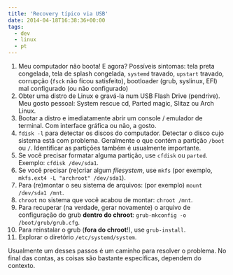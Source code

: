 ```yaml
---
title: 'Recovery típico via USB'
date: 2014-04-18T16:38:36+00:00
tags:
  - dev
  - linux
  - pt
---
```


  1. Meu computador não boota! E agora? Possíveis sintomas: tela preta congelada, tela de splash congelada, `systemd` travado, `upstart` travado, corrupção (`fsck` não ficou satisfeito), bootloader (grub, syslinux, EFI) mal configurado (ou não configurado)
  2. Obter uma distro de Linux e gravá-la num USB Flash Drive (pendrive). Meu gosto pessoal: System rescue cd, Parted magic, Slitaz ou Arch Linux.
  3. Bootar a distro e imediatamente abrir um console / emulador de terminal. Com interface gráfica ou não, a gosto.
  4. `fdisk -l` para detectar os discos do computador. Detectar o disco cujo sistema está com problema. Geralmente o que contém a partição `/boot` ou `/`. Identificar as partições também é usualmente importante.
  5. Se você precisar formatar alguma partição, use `cfdisk` ou `parted`. Exemplo: `cfdisk /dev/sda1`.
  6. Se você precisar (re)criar algum _filesystem_, use `mkfs` (por exemplo, `mkfs.ext4 -L "archroot" /dev/sda1`).
  7. Para (re)montar o seu sistema de arquivos: (por exemplo) `mount /dev/sda1 /mnt`.
  8. `chroot` no sistema que você acabou de montar: `chroot /mnt`.
  9. Para recuperar (na verdade, gerar novamente) o arquivo de configuração do grub **dentro do chroot**: `grub-mkconfig -o /boot/grub/grub.cfg`.
 10. Para reinstalar o grub (**fora do chroot**!), use `grub-install`.
 11. Explorar o diretório `/etc/systemd/system`.

Usualmente um desses passos é um caminho para resolver o problema. No final das contas, as coisas são bastante específicas, dependem do contexto.
